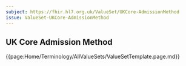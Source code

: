 ```yaml
---
subject: https://fhir.hl7.org.uk/ValueSet/UKCore-AdmissionMethod
issue: ValueSet-UKCore-AdmissionMethod
---
```

## UK Core Admission Method

{{page:Home/Terminology/AllValueSets/ValueSetTemplate.page.md}}